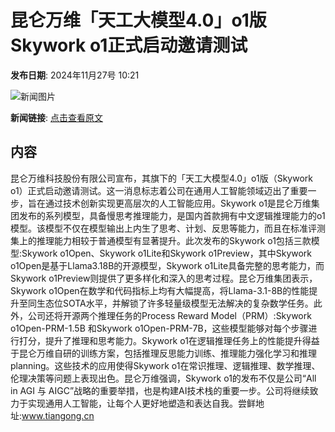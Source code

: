 # 昆仑万维「天工大模型4.0」o1版Skywork o1正式启动邀请测试

**发布日期**: 2024年11月27号 10:21

![新闻图片](https://upload.chinaz.com/2024/1127/6386829964449970995762586.png)

**新闻链接**: [点击查看原文](https://www.aibase.com/zh/news/13510)

## 内容

昆仑万维科技股份有限公司宣布，其旗下的「天工大模型4.0」o1版（Skywork o1）正式启动邀请测试。这一消息标志着公司在通用人工智能领域迈出了重要一步，旨在通过技术创新实现更高层次的人工智能应用。Skywork o1是昆仑万维集团发布的系列模型，具备慢思考推理能力，是国内首款拥有中文逻辑推理能力的o1模型。该模型不仅在模型输出上内生了思考、计划、反思等能力，而且在标准评测集上的推理能力相较于普通模型有显著提升。此次发布的Skywork o1包括三款模型:Skywork o1Open、Skywork o1Lite和Skywork o1Preview，其中Skywork o1Open是基于Llama3.18B的开源模型，Skywork o1Lite具备完整的思考能力，而Skywork o1Preview则提供了更多样化和深入的思考过程。昆仑万维集团表示，Skywork o1Open在数学和代码指标上均有大幅提高，将Llama-3.1-8B的性能提升至同生态位SOTA水平，并解锁了许多轻量级模型无法解决的复杂数学任务。此外，公司还将开源两个推理任务的Process Reward Model（PRM）:Skywork o1Open-PRM-1.5B 和Skywork o1Open-PRM-7B，这些模型能够对每个步骤进行打分，提升了推理和思考能力。Skywork o1在逻辑推理任务上的性能提升得益于昆仑万维自研的训练方案，包括推理反思能力训练、推理能力强化学习和推理planning。这些技术的应用使得Skywork o1在常识推理、逻辑推理、数学推理、伦理决策等问题上表现出色。昆仑万维强调，Skywork o1的发布不仅是公司“All in AGI 与 AIGC”战略的重要举措，也是构建AI技术栈的重要一步。公司将继续致力于实现通用人工智能，让每个人更好地塑造和表达自我。尝鲜地址:www.tiangong.cn
